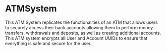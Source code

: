 # ATMSystem 
This ATM System replicates the functionalities of an ATM that allows users to securely access their bank accounts
allowing them to perform money transfers, withdrawals and deposits, as well as creating additional accounts.
This ATM system encrypts all User and Account UUIDs to ensure that everything is safe and secure for the user.
